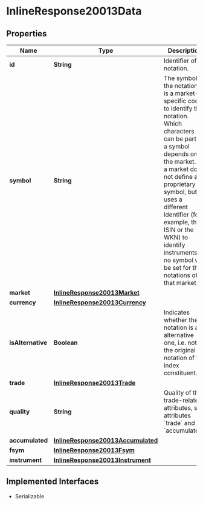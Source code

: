 

# InlineResponse20013Data


## Properties

Name | Type | Description | Notes
------------ | ------------- | ------------- | -------------
**id** | **String** | Identifier of a notation. |  [optional]
**symbol** | **String** | The symbol of the notation. It is a market-specific code to identify the notation. Which characters can be part of a symbol depends on the market. If a market does not define a proprietary symbol, but uses a different identifier (for example, the ISIN or the WKN) to identify instruments, no symbol will be set for the notations of that market. |  [optional]
**market** | [**InlineResponse20013Market**](InlineResponse20013Market.md) |  |  [optional]
**currency** | [**InlineResponse20013Currency**](InlineResponse20013Currency.md) |  |  [optional]
**isAlternative** | **Boolean** | Indicates whether the notation is an alternative one, i.e. not the original notation of the index constituent. |  [optional]
**trade** | [**InlineResponse20013Trade**](InlineResponse20013Trade.md) |  |  [optional]
**quality** | **String** | Quality of the trade-related attributes, see attributes &#x60;trade&#x60; and &#x60;accumulated&#x60;. |  [optional]
**accumulated** | [**InlineResponse20013Accumulated**](InlineResponse20013Accumulated.md) |  |  [optional]
**fsym** | [**InlineResponse20013Fsym**](InlineResponse20013Fsym.md) |  |  [optional]
**instrument** | [**InlineResponse20013Instrument**](InlineResponse20013Instrument.md) |  |  [optional]


## Implemented Interfaces

* Serializable


